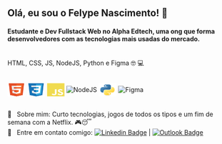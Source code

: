 ## Olá, eu sou o Felype Nascimento! 👋
#### Estudante e Dev Fullstack Web no Alpha Edtech, uma ong que forma desenvolvedores com as tecnologias mais usadas do mercado.
<br/>HTML, CSS, JS, NodeJS, Python e Figma 🤓 :computer:
<div style="display: inline_block"><br>
  <img align="center" alt="HTML" height="30" width="40" src="https://raw.githubusercontent.com/devicons/devicon/master/icons/html5/html5-original.svg"/>
  <img align="center" alt="CSS" height="30" width="40" src="https://raw.githubusercontent.com/devicons/devicon/master/icons/css3/css3-original.svg"/>
  <img align="center" alt="JS" height="30" width="40" src="https://raw.githubusercontent.com/devicons/devicon/master/icons/javascript/javascript-plain.svg"/>
  <img align="center" alt="NodeJS" height="30" width="40" src="https://cdn.jsdelivr.net/gh/devicons/devicon/icons/nodejs/nodejs-original.svg"/> 
  <img align="center" alt="Python" height="30" width="40" src="https://raw.githubusercontent.com/devicons/devicon/master/icons/python/python-original.svg"/>
  <img align="center" alt="Figma" height="30" width="40" src="https://cdn.jsdelivr.net/gh/devicons/devicon/icons/figma/figma-original.svg"/>
</div>


 <br/> 💬  &nbsp; Sobre mim: Curto tecnologias, jogos de todos os tipos e um fim de semana com a Netflix. 🎮😴
 <br/> :email: &nbsp; Entre em contato comigo: [![Linkedin Badge](https://img.shields.io/badge/-FelypeNascimento-blue?style=flat&logo=Linkedin&logoColor=white&link=https://www.linkedin.com/in/felype-nascimento-82138bb9/)](https://www.linkedin.com/in/felype-nascimento-82138bb9/) 
| 
[![Outlook Badge](https://img.shields.io/badge/-felype.nasc@hotmail.com-c14438?style=flat&logo=Outlook&logoColor=blue&link=mailto:felype.nasc@hotmail.com)](mailto:felype.nasc@hotmail.com)
